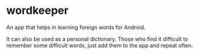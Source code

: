 # wordkeeper
An app that helps in learning foreign words for Android. 

It can also be used as a personal dictionary. 
Those who find it difficult to remember some difficult words, just add them to the app and repeat often.
